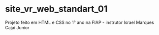 # site_vr_web_standart_01
Projeto feito em HTML e CSS no 1° ano na FIAP - instrutor Israel Marques Cajai Junior
